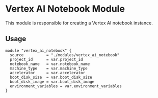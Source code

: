 
# Vertex AI Notebook Module

This module is responsible for creating a Vertex AI notebook instance.

## Usage

```hcl
module "vertex_ai_notebook" {
  source          = "./modules/vertex_ai_notebook"
  project_id      = var.project_id
  notebook_name   = var.notebook_name
  machine_type    = var.machine_type
  accelerator     = var.accelerator
  boot_disk_size  = var.boot_disk_size
  boot_disk_image = var.boot_disk_image
  environment_variables = var.environment_variables
}
